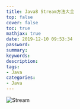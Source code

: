 ```yaml
---
title: Java8 Stream方法大全
top: false
cover: false
toc: true
mathjax: true
date: 2019-12-10 09:53:34
password:
summary:
keywords:
description:
tags:
- Java
categories:
- Java
---
```


![Stream](http://xhh.dengzii.com/blog/java_8_stream.png)